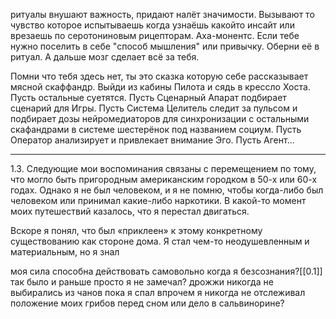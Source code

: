 ритуалы внушают важность, придают налёт значимости. Вызывают то чувство которое испытываешь когда узнаёшь какойто инсайт или врезаешь по серотониновым рицепторам. Аха-монентс. Если тебе нужно поселить в себе "способ мышления" или привычку. Оберни её в ритуал. А дальше мозг сделает всё за тебя.

Помни что тебя здесь нет, ты это сказка которую себе рассказывает мясной скаффандр. Выйди из кабины Пилота и сядь в крессло Хоста. Пусть остальные суетятся. Пусть Сценарный Апарат подбирает сценарий для Игры. Пусть Система Целитель следит за пульсом и подбирает дозы нейромедиаторов для синхронизации с остальными скафандрами в системе шестерёнок под названием социум. Пусть Оператор анализирует и привлекает внимание Эго. Пусть Агент...




___________________________________________________
1.3.
Следующие мои воспоминания связаны с перемещением
по тому, что могло быть пригородным американским городком в 50-х или 60-х годах.
Однако я не был человеком, и я не помню, чтобы когда-либо был человеком
или принимал какие-либо наркотики. В какой-то момент моих путешествий казалось, что я перестал
двигаться. 

Вскоре я понял, что был «приклеен» к этому конкретному существованию как стороне
дома. Я стал чем-то неодушевленным и материальным, но я знал






моя сила способна действовать самовольно когда я безсознания?[[0.1]]
так было и раньше просто я не замечал?
дрожжи никогда не выбирались из чанов пока я спал
впрочем я никогда не отслеживал положение моих грибов перед сном
или дело в сальвинорине?

